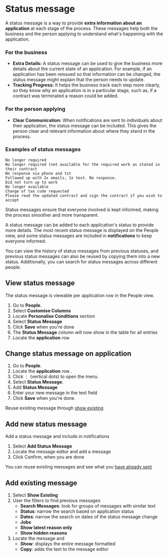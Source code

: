# Status message

A status message is a way to provide **extra information about an application** at each stage of the process. These
messages
help both the business and the person applying to understand what's happening with the application.

<box>

### For the business

* **Extra Details:** A status message can be used to give the business more details about the current state of an
  application. For example, if an application has been reissued so that information can be changed, the status message
  might explain
  that the person needs to update.
* **Tracking Progress:** It helps the business track each step more clearly, so they know why an application is in a
  particular stage, such as, if a contract was terminated a reason could be added.

### For the person applying

* **Clear Communication:** When notifications are sent to individuals about their application, the status message can be
  included. This gives the person clear and relevant information about where they stand in the process.

### Examples of status messages

```
No longer required
No longer required (not available for the required work as stated in their contract
No response via phone and txt
Followed up with 2x emails, 1x text. No response.
Did not turn up to work
No longer available
Change of tax code requested
Please read the updated contract and sign the contract if you wish to accept
```

Status messages ensure that everyone involved is kept informed, making the process smoother and more transparent.

<prompt>

A status message can be added to each application's status to provide more details. The most recent status message is
displayed on the People view, and some status messages are included in **notifications** to keep everyone informed.

You can view the history of status messages from previous statuses, and previous status messages can also be reused by
copying them into a new status. Additionally, you can search for status messages across different people.

</prompt>

</box>

<instructions>

## View status message

The status message is viewable per application row in the People view.

1. Go to **People**.
2. Select <span class="mdi mdi-cog-outline"></span> **Customise Columns**
3. Locate **Personalise Conditions** section
4. Select **Status Message**
5. Click **Save** when you're done
6. The **Status Message** column will now show in the table for all entries
7. Locate the **application** row <span class="mdi mdi-checkbox-marked-outline"></span>

</instructions>

<instructions>

## Change status message on application

1. Go to **People**.
2. Locate the **application** row <span class="mdi mdi-checkbox-marked-outline"></span>.
3. Click &vellip; (vertical dots) to open the menu.
4. Select **Status Message**.
5. Add **Status Message**<span class="mdi mdi-chevron-right"></span>
6. Enter your new message in the text field
4. Click **Save** when you're done.

<prompt>

Reuse existing message through [show existing](#add-existing-message)

</prompt>

</instructions>

<instructions>

## Add new status message

Add a status message and include in notifications

1. Select **Add Status Message**
2. Locate the message editor and add a message
3. Click Confirm, when you are done

<prompt>

You can reuse existing messages and see what you [have already sent](#add-existing-message)

</prompt>

</instructions>

<instructions>

## Add existing message

1. Select **Show Existing**<span class="mdi mdi-chevron-right"></span>
2. User the filters to find previous messages
   * **Search Messages**: look for groups of messages with similar text
   * **Status**: narrow the search based on application status
   * **Dates**: narrow the search on dates of the status message change
   * **Jobs**
   * **Show latest reason only**
   * **Show hidden reasons**
3. Locate the message and
    * **Show**: displays the entire message formatted
    * **Copy**: adds the text to the message editor

</instructions>
